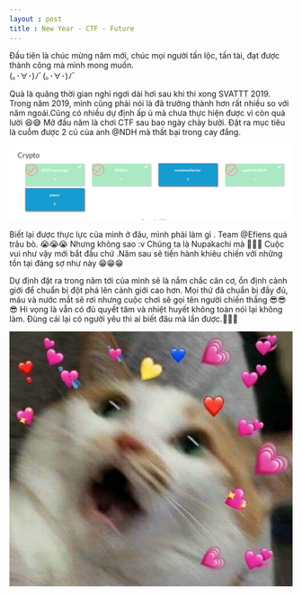 ```yaml
---
layout : post 
title : New Year - CTF - Future 
--- 
```


Đầu tiên là chúc mừng năm mới, chúc mọi người tấn lộc, tấn tài, đạt được thành công mà mình mong muốn.  
(｡･∀･)ﾉﾞ(｡･∀･)ﾉﾞ   



Quả là quãng thời gian nghỉ ngơi dài hơi sau khi thi xong SVATTT 2019. Trong năm 2019, mình cũng phải nói là đã trưởng thành hơn rất nhiều so với năm ngoái.Cũng có nhiều dự định ấp ủ mà chưa thực hiện được vì còn quá lười 😆😅 Mở đầu năm là chơi CTF sau bao ngày chày bưởi. Đặt ra mục tiêu là cuỗm được 2 củ của anh @NDH mà thất bại trong cay đắng.    

![](/img/ctf/tetCTF/mission_fail.PNG)    

Biết lại được thực lực của mình ở đâu, mình phải làm gì . Team @Efiens quá trâu bò. 😭😭😭 Nhưng không sao :v Chúng ta là Nupakachi mà 🤣🤣🤣 Cuộc vui như vậy mới bắt đầu chứ .Năm sau sẽ tiến hành khiêu chiến với những tồn tại đáng sợ như này 😁😁😁 

Dự định đặt ra trong năm tới của mình sẽ là nắm chắc căn cơ, ổn định cảnh giới để chuẩn bị đột phá lên cảnh giới cao hơn. Mọi thứ đã chuẩn bị đầy đủ, máu và nước mắt sẽ rơi nhưng cuộc chơi sẽ gọi tên người chiến thắng 😎😎😎 Hi vọng là vẫn có đủ quyết tâm và nhiệt huyết không toàn nói lại không làm. Đùng cái lại có người yêu thì ai biết đâu mà lần được.🤣🤣🤣       

![](/img/ctf/tetCTF/meo30.jpg)    
